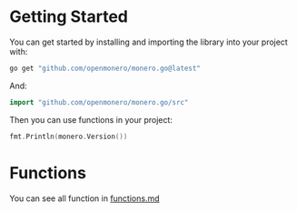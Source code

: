 # Getting Started

You can get started by installing and importing the library into your project with:
```bash
go get "github.com/openmonero/monero.go@latest"
```
And:
```go
import "github.com/openmonero/monero.go/src"
```

Then you can use functions in your project:
```go
fmt.Println(monero.Version())
```

# Functions

You can see all function in [functions.md](functions.md)